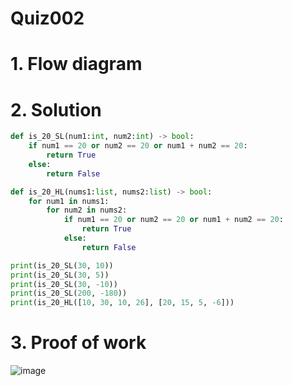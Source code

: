 # Quiz002

# 1. Flow diagram

# 2. Solution
```.py
def is_20_SL(num1:int, num2:int) -> bool:
    if num1 == 20 or num2 == 20 or num1 + num2 == 20:
        return True
    else:
        return False

def is_20_HL(nums1:list, nums2:list) -> bool:
    for num1 in nums1:
        for num2 in nums2:
            if num1 == 20 or num2 == 20 or num1 + num2 == 20:
                return True
            else:
                return False

print(is_20_SL(30, 10))
print(is_20_SL(30, 5))
print(is_20_SL(30, -10))
print(is_20_SL(200, -180))
print(is_20_HL([10, 30, 10, 26], [20, 15, 5, -6]))
```
# 3. Proof of work
![image](https://github.com/AntGra25/unit1-CS24/assets/142757981/f7436498-31d7-4d5b-950a-e6155abbda71)

